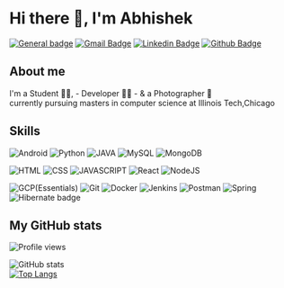 # Hi there 👋, I'm Abhishek
[![General badge](https://img.shields.io/badge/🔗-Portfolio-<COLOR>.svg)](https://abhishekb.netlify.app/) [![Gmail Badge](https://img.shields.io/badge/-abonageri@hawk.iit.edu-c14438?style=flat&logo=Gmail&logoColor=white&link=mailto:abonageri@hawk.iit.edu)](mailto:abonageri@hawk.iit.edu) 
[![Linkedin Badge](https://img.shields.io/badge/-abhishek_bonageri-0072b1?style=flat&logo=Linkedin&logoColor=white&link=https://www.linkedin.com/in/abhishek-bonageri/)](https://www.linkedin.com/in/abhishek-bonageri/) 
 [![Github Badge](https://img.shields.io/badge/-AbhishekBonageri75-grey?style=flat&logo=github&logoColor=white&link=https://github.com//AbhishekBonageri-75)](https://www.github.com/AbhishekBonageri-75/)



## About me
I'm a Student 🙇‍♂️, -   Developer 👨‍💻  - &  a Photographer 📸<br>
currently pursuing masters in computer science at Illinois Tech,Chicago


## Skills
![Android](https://img.shields.io/badge/Android-3DDC84?style=for-the-badge&logo=android&logoColor=white)
![Python](https://img.shields.io/badge/Python-3776AB?style=for-the-badge&logo=python&logoColor=white) 
![JAVA](https://img.shields.io/badge/Java-ED8B00?style=for-the-badge&logo=java&logoColor=white) 
![MySQL](https://img.shields.io/badge/mysql-%2300f.svg?style=for-the-badge&logo=mysql&logoColor=white) 
![MongoDB](https://img.shields.io/badge/MongoDB-%234ea94b.svg?style=for-the-badge&logo=mongodb&logoColor=white) 

![HTML](https://img.shields.io/badge/HTML5-E34F26?style=for-the-badge&logo=html5&logoColor=white) 
![CSS](https://img.shields.io/badge/CSS3-1572B6?style=for-the-badge&logo=css3&logoColor=white) 
![JAVASCRIPT](https://img.shields.io/badge/JavaScript-F7DF1E?style=for-the-badge&logo=javascript&logoColor=black)
![React](https://img.shields.io/badge/react-%2320232a.svg?style=for-the-badge&logo=react&logoColor=%2361DAFB) 
![NodeJS](https://img.shields.io/badge/node.js-6DA55F?style=for-the-badge&logo=node.js&logoColor=white) 

![GCP(Essentials)](https://img.shields.io/badge/GoogleCloud-%234285F4.svg?style=for-the-badge&logo=google-cloud&logoColor=white) 
![Git](https://img.shields.io/badge/git-%23F05033.svg?style=for-the-badge&logo=git&logoColor=white) 
![Docker](https://img.shields.io/badge/docker-%230db7ed.svg?style=for-the-badge&logo=docker&logoColor=white)
![Jenkins](https://img.shields.io/badge/jenkins-%232C5263.svg?style=for-the-badge&logo=jenkins&logoColor=white)
![Postman](https://img.shields.io/badge/Postman-FF6C37?style=for-the-badge&logo=postman&logoColor=white)
![Spring](https://img.shields.io/badge/spring-%236DB33F.svg?style=for-the-badge&logo=spring&logoColor=white) 
![Hibernate badge](https://img.shields.io/badge/-Hibernate-59666C?logo=hibernate&logoColor=white&labelColor=59666C) 


## My GitHub stats
![Profile views](https://gpvc.arturio.dev/AbhishekBonageri-75) 

![GitHub stats](https://github-readme-stats.vercel.app/api?username=AbhishekBonageri-75&show_icons=true&count_private=true)  
[![Top Langs](https://github-readme-stats.vercel.app/api/top-langs/?username=AbhishekBonageri-75&layout=compact&theme=dracula&custom_title=Linguagens%20mais%20utilizadas)](https://github.com/anuraghazra/github-readme-stats)

<!-- ![GitHub Activity Graph](https://activity-graph.herokuapp.com/graph?username=AbhishekBonageri-75)   -->




